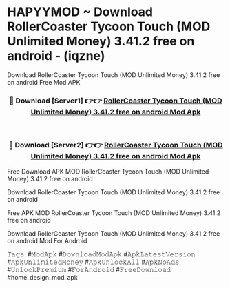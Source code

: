 # HAPYYMOD ~ Download RollerCoaster Tycoon Touch (MOD Unlimited Money) 3.41.2 free on android - (iqzne)
Download RollerCoaster Tycoon Touch (MOD Unlimited Money) 3.41.2 free on android Free Mod APK

<div align="center">
<h3>🔴 Download [Server1] 👉👉 <a href="https://apk-comot.site?title=RollerCoaster_Tycoon_Touch_(MOD_Unlimited_Money)_3.41.2_free_on_android">RollerCoaster Tycoon Touch (MOD Unlimited Money) 3.41.2 free on android Mod Apk</a></h3><br>

<h3>🔴 Download [Server2] 👉👉 <a href="https://apk-comot.site?title=RollerCoaster_Tycoon_Touch_(MOD_Unlimited_Money)_3.41.2_free_on_android">RollerCoaster Tycoon Touch (MOD Unlimited Money) 3.41.2 free on android Mod Apk</a></h3>
</div>


Free Download APK MOD RollerCoaster Tycoon Touch (MOD Unlimited Money) 3.41.2 free on android

Download RollerCoaster Tycoon Touch (MOD Unlimited Money) 3.41.2 free on android 

Free APK MOD RollerCoaster Tycoon Touch (MOD Unlimited Money) 3.41.2 free on android 

Download RollerCoaster Tycoon Touch (MOD Unlimited Money) 3.41.2 free on android Mod For Android

𝚃𝚊𝚐𝚜: #𝙼𝚘𝚍𝙰𝚙𝚔 #𝙳𝚘𝚠𝚗𝚕𝚘𝚊𝚍𝙼𝚘𝚍𝙰𝚙𝚔 #𝙰𝚙𝚔𝙻𝚊𝚝𝚎𝚜𝚝𝚅𝚎𝚛𝚜𝚒𝚘𝚗 #𝙰𝚙𝚔𝚄𝚗𝚕𝚒𝚖𝚒𝚝𝚎𝚍𝙼𝚘𝚗𝚎𝚢 #𝙰𝚙𝚔𝚄𝚗𝚕𝚘𝚌𝚔𝙰𝚕𝚕 #𝙰𝚙𝚔𝙽𝚘𝙰𝚍𝚜 #𝚄𝚗𝚕𝚘𝚌𝚔𝙿𝚛𝚎𝚖𝚒𝚞𝚖 #𝙵𝚘𝚛𝙰𝚗𝚍𝚛𝚘𝚒𝚍 #𝙵𝚛𝚎𝚎𝙳𝚘𝚠𝚗𝚕𝚘𝚊𝚍 #home_design_mod_apk